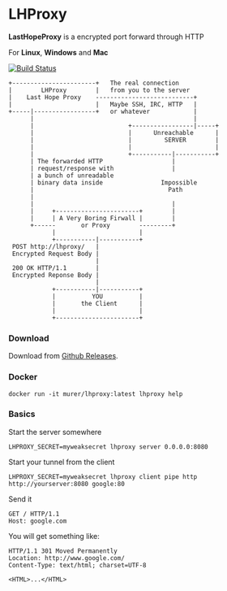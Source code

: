# LHProxy

**LastHopeProxy** is a encrypted port forward through HTTP

For **Linux**, **Windows** and **Mac**

[![Build Status](https://travis-ci.org/murer/lhproxy.svg?branch=master)](https://travis-ci.org/murer/lhproxy)


```asc
+-----------------------+   The real connection                   
|        LHProxy        |   from you to the server                
|    Last Hope Proxy    ---------------------------+              
|                       |   Maybe SSH, IRC, HTTP   |              
+-----|-----------------+   or whatever            |              
      |                                            |              
      |                          +-----------------|-----+        
      |                          |      Unreachable      |        
      |                          |         SERVER        |        
      |                          |                       |        
      |                          +-----------|-----------+        
      | The forwarded HTTP                   |                    
      | request/response with                |                    
      | a bunch of unreadable                                     
      | binary data inside                Impossible              
      |                                     Path                  
      |                                                           
      |                                      |                    
      |     +-----------------------+        |                    
      |     | A Very Boring Firwall |        |                    
      +------       or Proxy        ---------+                    
            |                       |                             
            +-----------|-----------+                             
 POST http://lhproxy/   |                                         
 Encrypted Request Body |                                         
                        |                                         
 200 OK HTTP/1.1        |                                         
 Encrypted Reponse Body |                                         
                        |                                         
            +-----------|-----------+                             
            |          YOU          |                             
            |       the Client      |                             
            |                       |                             
            +-----------------------+                             
```

### Download

Download from <a href="https://github.com/murer/lhproxy/releases">Github Releases</a>.

### Docker

```shell
docker run -it murer/lhproxy:latest lhproxy help
```

### Basics

Start the server somewhere

```shell
LHPROXY_SECRET=myweaksecret lhproxy server 0.0.0.0:8080
```

Start your tunnel from the client

```shell
LHPROXY_SECRET=myweaksecret lhproxy client pipe http http://yourserver:8080 google:80
```

Send it

```http
GET / HTTP/1.1
Host: google.com
```

You will get something like:

```http
HTTP/1.1 301 Moved Permanently
Location: http://www.google.com/
Content-Type: text/html; charset=UTF-8

<HTML>...</HTML>
```
